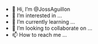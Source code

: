 - 👋 Hi, I’m @JossAguillon
- 👀 I’m interested in ...
- 🌱 I’m currently learning ...
- 💞️ I’m looking to collaborate on ...
- 📫 How to reach me ...

<!---
JossAguillon/JossAguillon is a ✨ special ✨ repository because its `README.md` (this file) appears on your GitHub profile.
You can click the Preview link to take a look at your changes.
--->
